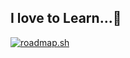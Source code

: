 ## I love to Learn...🌱
<a href="https://roadmap.sh"><img src="https://roadmap.sh/card/tall/6794809b32284498bcd08c88?variant=dark" alt="roadmap.sh"/></a>

<!--
**umarless/umarless** is a ✨ _special_ ✨ repository because its `README.md` (this file) appears on your GitHub profile.

Here are some ideas to get you started:

- 🔭 I’m currently working on ...
- 🌱 I’m currently learning ...
- 👯 I’m looking to collaborate on ...
- 🤔 I’m looking for help with ...
- 💬 Ask me about ...
- 📫 How to reach me: ...
- 😄 Pronouns: ...
- ⚡ Fun fact: ...
-->
